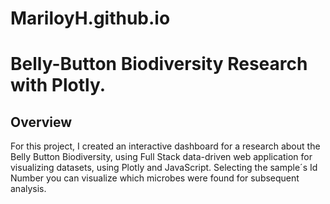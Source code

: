 # MariloyH.github.io
# Belly-Button Biodiversity Research with Plotly.
## Overview
For this project, I created an interactive dashboard for a research about the Belly Button Biodiversity, using Full Stack data-driven web 
application for visualizing datasets, using Plotly and JavaScript. Selecting the sample´s Id Number you can visualize which microbes were found for 
subsequent analysis. 

